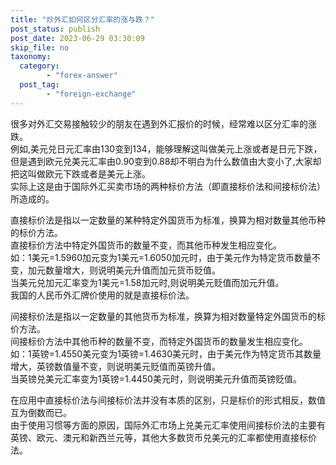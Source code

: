 ```yaml
---
title: "炒外汇如何区分汇率的涨与跌？"
post_status: publish
post_date: 2023-06-29 03:30:09
skip_file: no
taxonomy:
  category:
        - "forex-answer"
  post_tag:
        - "foreign-exchange"
---
```


很多对外汇交易接触较少的朋友在遇到外汇报价的时候，经常难以区分汇率的涨跌。  
例如,美元兑日元汇率由130变到134，能够理解这叫做美元上涨或者是日元下跌，但是遇到欧元兑美元汇率由0.90变到0.88却不明白为什么数值由大变小了,大家却把这叫做欧元下跌或者是美元上涨。  
实际上这是由于国际外汇买卖市场的两种标价方法（即直接标价法和间接标价法）所造成的。

直接标价法是指以一定数量的某种特定外国货币为标准，换算为相对数量其他币种的标价方法。  
直接标价方法中特定外国货币的数量不变，而其他币种发生相应变化。  
如：1美元=1.5960加元变为1美元=1.6050加元时，由于美元作为特定货币数量不变，加元数量增大，则说明美元升值而加元货币贬值。  
当美元兑加元汇率变为1美元=1.58加元时,则说明美元贬值而加元升值。  
我国的人民币外汇牌价使用的就是直接标价法。

间接标价法是指以一定数量的其他货币为标准，换算为相对数量特定外国货币的标价方法。  
间接标价方法中其他币种的数量不变，而特定外国货币的数量发生相应变化。  
如：1英镑=1.4550美元变为1英镑=1.4630美元时，由于美元作为特定货币其数量增大，英镑数值量不变，则说明美元贬值而英镑升值。  
当英镑兑美元汇率变为1英镑=1.4450美元时，则说明美元升值而英镑贬值。

在应用中直接标价法与间接标价法并没有本质的区别，只是标价的形式相反，数值互为倒数而已。  
由于使用习惯等方面的原因，国际外汇市场上兑美元汇率使用间接标价法的主要有英镑、欧元、澳元和新西兰元等，其他大多数货币兑美元的汇率都使用直接标价法。
